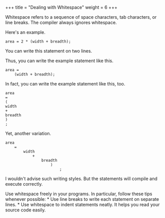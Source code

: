 +++
title = "Dealing with Whitespace"
weight = 6
+++

Whitespace refers to a sequence of space characters, tab characters, or line
breaks. The compiler always ignores whitespace.

Here's an example.

```
area = 2 * (width + breadth);
```

You can write this statement on two lines.

Thus, you can write the  example statement like this.

```
area =
    (width + breadth);
```

In fact, you can write the example statement like this, too.

```
area
=
(
width
+
breadth
)
;
```

Yet, another variation.

```
area
    =
        width
            +
                breadth
                    )
                        ;
```

I wouldn't advise such writing styles. But the statements will compile and execute correctly.

Use whitespace freely in your programs. In particular, follow these tips whenever possible:
    * Use line breaks to write each statement on separate lines.
    * Use whitespace to indent statements neatly. It helps you read your source code easily.